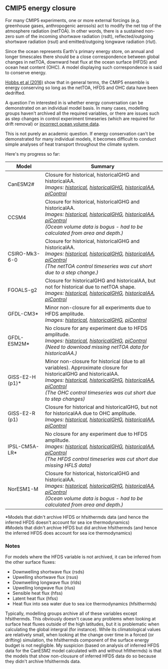 ## CMIP5 energy closure

For many CMIP5 experiments, one or more external forcings (e.g. greenhouse gases, anthropogenic aerosols)
act to modify the net top of the atmosphere radiation (netTOA).
In other words, there is a sustained non-zero sum of the incoming shortwave radiation (rsdt),
reflected/outgoing shortwave radiation (rsut) and emitted/outgoing longwave radiation (rlut).  

Since the ocean represents Earth's primary energy store, on annual and longer timescales
there should be a close correspondence between global changes in netTOA,
downward heat flux at the ocean surface (HFDS) and ocean heat content (OHC).
A model displaying such correspondence is said to conserve energy.

[Hobbs et al (2016)](https://journals.ametsoc.org/doi/10.1175/JCLI-D-15-0477.1) show that in general terms,
the CMIP5 ensemble is energy conserving so long as the netTOA, HFDS and OHC data have been dedrifted.

A question I'm interested in is whether energy conversation can be demonstrated on an individual model basis.
In many cases, modelling groups haven't archived all the required variables,
or there are issues such as step changes in control experiment timeseries (which are required for drift removal)
or [incorrect ocean volume data](https://github.com/DamienIrving/ocean-analysis/blob/master/development/volume_validation.ipynb).

This is not purely an academic question. If energy conservation can't be demonstrated for many individual models,
it becomes difficult to conduct simple analyses of heat transport throughout the climate system.

Here's my progress so far:

| Model           | Summary             |                                                               
| ---             | ---                 |                                                      
| CanESM2#        | Closure for historical, historicalGHG and historicalAA. <br/> *Images: [historical](https://www.flickr.com/photos/69921266@N08/41131107735/), [historicalGHG](https://www.flickr.com/photos/69921266@N08/41986802922/), [historicalAA](https://www.flickr.com/photos/69921266@N08/42112837922/), [piControl](https://www.flickr.com/photos/69921266@N08/42159310731/)* |
| CCSM4           | Closure for historical, historicalGHG and historicalAA. <br/> *Images: [historical](https://www.flickr.com/photos/69921266@N08/27288104737/), [historicalGHG](https://www.flickr.com/photos/69921266@N08/27288104597/), [historicalAA](https://www.flickr.com/photos/69921266@N08/41499608605/), [piControl](https://www.flickr.com/photos/69921266@N08/27288104447/)* <br/> *(Ocean volume data is bogus - had to be calculated from area and depth.)* |
| CSIRO-Mk3-6-0   | Closure for historical, historicalGHG and historicalAA. <br/> *Images: [historical](https://www.flickr.com/photos/69921266@N08/40373452040/), [historicalGHG](https://www.flickr.com/photos/69921266@N08/40373451860/), [historicalAA](https://www.flickr.com/photos/69921266@N08/27309155297/), [piControl](https://www.flickr.com/photos/69921266@N08/40373451640/)* <br/> *(The netTOA control timeseries was cut short due to a step change.)* |
| FGOALS-g2       | Closure for historicalGHG and historicalAA, but not for historical due to netTOA shape. <br/> *Images: [historical](https://www.flickr.com/photos/69921266@N08/42113209582/), [historicalGHG](https://www.flickr.com/photos/69921266@N08/42031318811/), [historicalAA](https://www.flickr.com/photos/69921266@N08/42031320271/), [piControl](https://www.flickr.com/photos/69921266@N08/28287866918/)* |
| GFDL-CM3*       | Minor non-closure for all experiments due to HFDS amplitude. <br/> *Images: [historical](https://www.flickr.com/photos/69921266@N08/40223449580/), [historicalGHG](https://www.flickr.com/photos/69921266@N08/40223451350/), [piControl](https://www.flickr.com/photos/69921266@N08/41439145274/)* | 
| GFDL-ESM2M*     | No closure for any experiment due to HFDS amplitude. <br/> *Images: [historical](https://www.flickr.com/photos/69921266@N08/40352935960/), [historicalGHG](https://www.flickr.com/photos/69921266@N08/41258866525/), [piControl](https://www.flickr.com/photos/69921266@N08/41258866415/)* <br/> *(Need to download missing netTOA data for historicalAA.)*  |
| GISS-E2-H (p1)* | Minor non-closure for historical (due to all variables). Approximate closure for historicalGHG and historicalAA. <br/> *Images: [historical](https://www.flickr.com/photos/69921266@N08/41367480825/), [historicalGHG](https://www.flickr.com/photos/69921266@N08/41367480555/), [historicalAA](https://www.flickr.com/photos/69921266@N08/28396150098/), [piControl](https://www.flickr.com/photos/69921266@N08/27398767637/)* <br/> *(The OHC control timeseries was cut short due to step changes)* |
| GISS-E2-R (p1)  | Closure for historical and historicalGHG, but not for historicalAA due to OHC amplitude. <br/> *Images: [historical](https://www.flickr.com/photos/69921266@N08/28287701048/), [historicalGHG](https://www.flickr.com/photos/69921266@N08/27288632717/), [historicalAA](https://www.flickr.com/photos/69921266@N08/40353123460/), [piControl](https://www.flickr.com/photos/69921266@N08/28287700818/)* |
| IPSL-CM5A-LR*   | No closure for any experiment due to HFDS amplitude. <br/> *Images: [historical](https://www.flickr.com/photos/69921266@N08/40435966960/), [historicalGHG](https://www.flickr.com/photos/69921266@N08/41521709284/), [historicalAA](https://www.flickr.com/photos/69921266@N08/42196735552/), [piControl](https://www.flickr.com/photos/69921266@N08/40435966680/)* <br/> *(The HFDS control timeseries was cut short due missing HFLS data)* |
| NorESM1-M       | Closure for historical, historicalGHG and historicalAA. <br/> *Images: [historical](https://www.flickr.com/photos/69921266@N08/41697248334/), [historicalGHG](https://www.flickr.com/photos/69921266@N08/41697248054/), [historicalAA](https://www.flickr.com/photos/69921266@N08/41697247884/), [piControl](https://www.flickr.com/photos/69921266@N08/40612356320/)* <br/> *(Ocean volume data is bogus - had to be calculated from area and depth.)* |

*Models that didn't archive HFDS or hfsithermds data (and hence the inferred HFDS doesn't account for sea ice thermodynamics)  
#Models that didn't archive HFDS but did archive hfsithermds (and hence the inferred HFDS does account for sea ice thermodynamics)


### Notes

For models where the HFDS variable is not archived, it can be inferred from the other surface fluxes:
* Downwelling shortwave flux (rsds)
* Upwelling shortwave flux (rsus)
* Downwelling longwave flux (rlds)
* Upwelling longwave flux (rlus)
* Sensible heat flux (hfss)
* Latent heat flux (hfss)
* Heat flux into sea water due to sea ice thermodynamics (hfsithermds)

Typically, modelling groups archive all of these variables except hfsithermds. This obviously doesn't cause any problems when looking at surface heat fluxes outside of the high latitudes, but it is problematic when calculating the global intergral (for instance). While its climatological values are relatively small, when looking at the change over time in a forced (or drifting) simulation, the hfsithermds component of the surface energy budget is not negligible. My suspicion (based on analysis of inferred HFDS data for the CanESM2 model calculated with and without hfithermds) is that the models that show non-clousure of inferred HFDS data do so because they didn't archive hfsithermds data. 
